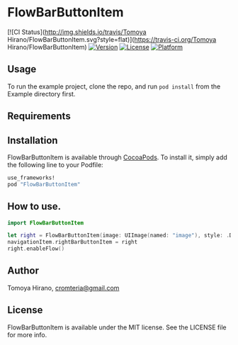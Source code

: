 # FlowBarButtonItem

[![CI Status](http://img.shields.io/travis/Tomoya Hirano/FlowBarButtonItem.svg?style=flat)](https://travis-ci.org/Tomoya Hirano/FlowBarButtonItem)
[![Version](https://img.shields.io/cocoapods/v/FlowBarButtonItem.svg?style=flat)](http://cocoapods.org/pods/FlowBarButtonItem)
[![License](https://img.shields.io/cocoapods/l/FlowBarButtonItem.svg?style=flat)](http://cocoapods.org/pods/FlowBarButtonItem)
[![Platform](https://img.shields.io/cocoapods/p/FlowBarButtonItem.svg?style=flat)](http://cocoapods.org/pods/FlowBarButtonItem)

## Usage

To run the example project, clone the repo, and run `pod install` from the Example directory first.

## Requirements

## Installation

FlowBarButtonItem is available through [CocoaPods](http://cocoapods.org). To install
it, simply add the following line to your Podfile:

```ruby
use_frameworks!
pod "FlowBarButtonItem"
```

## How to use.

```swift
import FlowBarButtonItem
```

```swift
let right = FlowBarButtonItem(image: UIImage(named: "image"), style: .Done, target: self, action: "rightAction:")
navigationItem.rightBarButtonItem = right
right.enableFlow()
```

## Author

Tomoya Hirano, cromteria@gmail.com

## License

FlowBarButtonItem is available under the MIT license. See the LICENSE file for more info.
